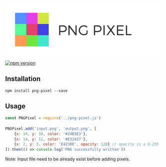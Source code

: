 <img alt="Logo" src="./images/header.png"/>

[![npm version](https://badge.fury.io/js/png-pixel.svg)](https://badge.fury.io/js/png-pixel)


## Installation
    npm install png-pixel --save

## Usage
```js
const PNGPixel = require('../png-pixel.js')

PNGPixel.add('input.png', 'output.png', [
    {x: 14, y: 10, color: '#24B3E3'},
    {x: 14, y: 11, color: '#E32437'},
    {x: 2, y: 5, color: 'E4238E', opacity: 128} // opacity is a 0-255
]).then(() => console.log('PNG successfully written'))
```

Note: Input file need to be already exist before adding pixels.

    
    
    


